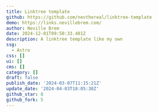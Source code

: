 ```yaml
---
title: Linktree template
github: https://github.com/nevthereal/linktree-template
demo: https://links.nevillebrem.com/
author: Neville Brem
date: 2024-12-01T09:50:33.401Z
description: A linktree template like my own
ssg:
  - Astro
css: []
ui: []
cms: []
category: []
draft: false
publish_date: '2024-03-07T11:15:21Z'
update_date: '2024-04-03T18:05:38Z'
github_star: 8
github_fork: 5
---
```

